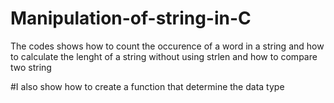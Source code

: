 # Manipulation-of-string-in-C
The codes shows how to count the occurence of a word in a string and how to calculate the lenght of a string without using strlen and how to compare two string

#I also show how to create a function that determine the data type 
